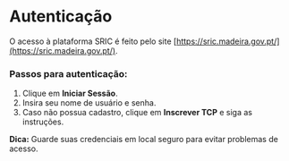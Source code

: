 # Autenticação

O acesso à plataforma SRIC é feito pelo site [https://sric.madeira.gov.pt/](https://sric.madeira.gov.pt/). 

### Passos para autenticação:
1. Clique em **Iniciar Sessão**.
2. Insira seu nome de usuário e senha.
3. Caso não possua cadastro, clique em **Inscrever TCP** e siga as instruções.

**Dica:** Guarde suas credenciais em local seguro para evitar problemas de acesso.

